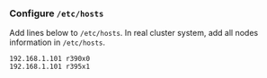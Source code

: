 ### Configure ```/etc/hosts```
Add lines below to ```/etc/hosts```. In real cluster system, add all nodes information in ```/etc/hosts```.

```
192.168.1.101 r390x0
192.168.1.101 r395x1
```

